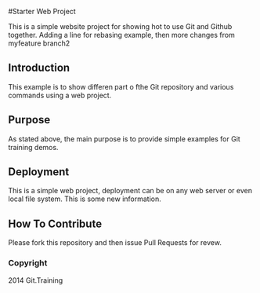#Starter Web Project

This is a simple website project for showing hot to use Git and Github together. Adding a line for rebasing example, then more changes from myfeature branch2

## Introduction

This example is to show differen part o fthe Git repository and various commands using a web project.

## Purpose

As stated above, the main purpose is to provide simple examples for Git training demos.

## Deployment

This is a simple web project, deployment can be on any web server or even local file system. This is some new information.


## How To Contribute

Please fork this repository and then issue Pull Requests for revew.

### Copyright

2014 Git.Training